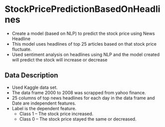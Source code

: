 # StockPricePredictionBasedOnHeadlines
* Create a model (based on NLP) to predict the stock price using News Headline
* This model uses headlines of top 25 articles based on that stock price fluctuate.
* Used sentiment analysis on headlines using NLP and the model created  will predict the stock will increase or decrease
## Data Description
* Used Kaggle data set.
* The data frame 2000 to 2008 was scrapped from yahoo finance.
* 25 columns of top news headlines for each day in the data frame and Date are independent features.
* Label is the dependent feature.
  * Class 1 – The stock price increased.
  * Class 0 – The stock price stayed the same or decreased.

